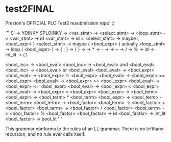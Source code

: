# test2FINAL
Preston's OFFICIAL PLC Test2 resubmission repo! :)


'''
S' -> YOINKY <stmt> SPLOINKY
<stmt> -> <var_stmt>
<stmt> -> <select_stmt>
<stmt> -> <loop_stmt>
<stmt> -> <block>
<var_stmt> -> id
<var_stmt> -> id = <expr>
<select_stmt> ->  maybe ( <bool_expr> ) <stmt> 
<select_stmt> ->  maybe ( <bool_expr> ) <stmt> actually <block>
<loop_stmt> ->  loop ( <bool_expr> ) <block> 
<block> -> { <stmt> ; }
<block> -> { }
<expr> -> <term> 
<expr> -> <term> * <term>
<expr> -> <term> - <term>
<term> -> <factor> 
<term> -> <factor> + <factor>
<term> -> <factor> / <factor>
<term> -> <factor> % <factor>
<factor> -> id
<factor> -> int_lit
<factor> -> ( <expr> )

<bool_inc> -> <bool_eval>
<bool_inc> -> <bool_eval> and <bool_eval>
<bool_inc> -> <bool_eval> or <bool_eval>
<bool_eval> -> <bool_expr>
<bool_eval> -> <bool_expr> != <bool_expr>
<bool_eval> -> <bool_expr> == <bool_expr>
<bool_eval> -> <bool_expr> >= <bool_expr>
<bool_eval> -> <bool_expr> <= <bool_expr>
<bool_eval> -> <bool_expr> < <bool_expr>
<bool_eval> -> <bool_expr> > <bool_expr>
<bool_expr> -> <bool_term> 
<bool_expr> -> <bool_term> * <bool_term>
<bool_expr> -> <bool_term> - <bool_term>
<bool_term> -> <bool_factor>
<bool_term> -> <bool_factor> + <bool_factor>
<bool_term> -> <bool_factor> / <bool_factor>
<bool_term> -> <bool_factor> % <bool_factor>
<bool_factor> -> id 
<bool_factor> -> int_lit 
<bool_factor> -> bool_lit
'''

This grammar conforms to the rules of an LL grammar. There is no lefthand recursion, and no rule ever calls itself.
